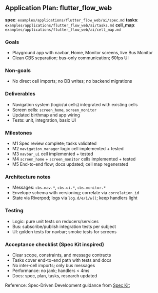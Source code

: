 ## Application Plan: flutter_flow_web

**spec**: `examples/applications/flutter_flow_web/ai/spec.md`
**tasks**: `examples/applications/flutter_flow_web/ai/tasks.md`
**cell_map**: `examples/applications/flutter_flow_web/ai/cell_map.md`

### Goals
- Playground app with navbar, Home, Monitor screens, live Bus Monitor
- Clean CBS separation; bus-only communication; 60fps UI

### Non-goals
- No direct cell imports; no DB writes; no backend migrations

### Deliverables
- Navigation system (logic/ui cells) integrated with existing cells
- Screen cells: `screen_home`, `screen_monitor`
- Updated birthmap and app wiring
- Tests: unit, integration, basic UI

### Milestones
- M1 Spec review complete; tasks validated
- M2 `navigation_manager` logic cell implemented + tested
- M3 `navbar_ui` cell implemented + tested
- M4 `screen_home` + `screen_monitor` cells implemented + tested
- M5 End-to-end flow; docs updated; cell map regenerated

### Architecture notes
- Messages: `cbs.nav.*`, `cbs.ui.*`, `cbs.monitor.*`
- Envelope schema with versioning; correlate via `correlation_id`
- State via Riverpod; logs via `log.d/e/i/w()`; keep handlers light

### Testing
- Logic: pure unit tests on reducers/services
- Bus: subscribe/publish integration tests per subject
- UI: golden tests for navbar; smoke tests for screens

### Acceptance checklist (Spec Kit inspired)
- Clear scope, constraints, and message contracts
- Tasks cover end-to-end path with tests and docs
- No inter-cell imports; only bus messages
- Performance: no jank; handlers < 4ms
- Docs: spec, plan, tasks, research updated

Reference: Spec-Driven Development guidance from [Spec Kit](https://github.com/github/spec-kit/tree/main)



